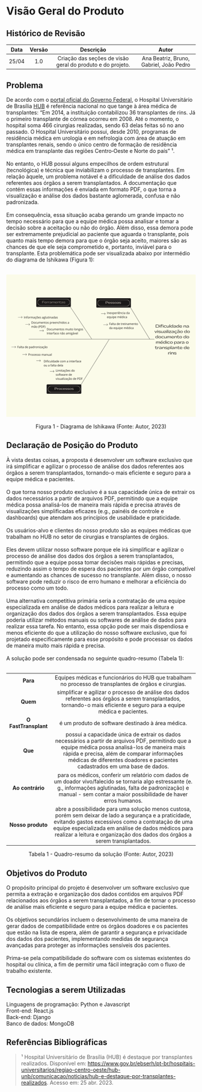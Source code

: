 # Visão Geral do Produto

## Histórico de Revisão

| **Data** | **Versão** | **Descrição**                                              | **Autor**                               |
|:--------:|:----------:|:----------------------------------------------------------:|:---------------------------------------:|
| 25/04    | 1.0        | Criação das seções de visão geral do produto e do projeto. | Ana Beatriz, Bruno, Gabriel, João Pedro |

## Problema

De acordo com o [portal oficial do Governo Federal](http://gov.br), o Hospital Universitário de Brasília [HUB](https://www.gov.br/ebserh/pt-br/hospitais-universitarios/regiao-centro-oeste/hub-unb) é referência nacional no que tange à área médica de transplantes: “Em 2014, a instituição contabilizou 36 transplantes de rins. Já o primeiro transplante de córnea ocorreu em 2008. Até o momento, o hospital soma 466 cirurgias realizadas, sendo 63 delas feitas só no ano passado. O Hospital Universitário possui, desde 2010, programas de residência médica em urologia e em nefrologia com área de atuação em transplantes renais, sendo o único centro de formação de residência médica em transplante das regiões Centro‑Oeste e Norte do país” ¹.</br></br>
No entanto, o HUB possui alguns empecilhos de ordem estrutural (tecnológica) e técnica que inviabilizam o processo de transplantes. Em relação àquele, um problema notável é a  dificuldade de análise dos dados referentes aos órgãos a serem transplantados. A documentação que contém essas informações é enviada em formato PDF, o que torna a visualização e análise dos dados bastante aglomerada, confusa e não padronizada.</br></br>
Em consequência, essa situação acaba gerando um grande impacto no tempo necessário para que a equipe médica possa analisar e tomar a decisão sobre a aceitação ou não do órgão. Além disso, essa demora pode ser extremamente prejudicial ao paciente que aguarda o transplante, pois quanto mais tempo demora para que o órgão seja aceito, maiores são as chances de que ele seja comprometido e, portanto, inviável para o transplante. Esta problemática pode ser visualizada abaixo por intermédio do diagrama de Ishikawa (Figura 1):</br></br>

<center>

![Diagrama de Ishikawa](../assets/visao-do-produto/Fishbone-Graph.png)

Figura 1 - Diagrama de Ishikawa (Fonte: Autor, 2023)

</center>

## Declaração de Posição do Produto

À vista destas coisas, a proposta é desenvolver um software exclusivo que irá simplificar e agilizar o processo de análise dos dados referentes aos órgãos a serem transplantados, tornando-o mais eficiente e seguro para a equipe médica e pacientes.</br></br>
O que torna nosso produto exclusivo é a sua capacidade única de extrair os dados necessários a partir de arquivos PDF, permitindo que a equipe médica possa analisá-los de maneira mais rápida e precisa através de visualizações simplificadas  eficazes (e.g., painéis de controle e dashboards) que atendam aos princípios de usabilidade e praticidade.</br></br>
Os usuários-alvo e clientes do nosso produto são as equipes médicas que trabalham no HUB no setor de cirurgias e transplantes de órgãos.</br></br>
Eles devem utilizar nosso software porque ele irá simplificar e agilizar o processo de análise dos dados dos órgãos a serem transplantados, permitindo que a equipe possa tomar decisões mais rápidas e precisas, reduzindo assim o tempo de espera dos pacientes por um órgão compatível e aumentando as chances de sucesso no transplante. Além disso, o nosso software pode reduzir o risco de erro humano e melhorar a eficiência do processo como um todo.</br></br>
Uma alternativa competitiva primária seria a contratação de uma equipe especializada em análise de dados médicos para realizar a leitura e organização dos dados dos órgãos a serem transplantados. Essa equipe poderia utilizar métodos manuais ou softwares de análise de dados para realizar essa tarefa. No entanto, essa opção pode ser mais dispendiosa e menos eficiente do que a utilização do nosso software exclusivo, que foi projetado especificamente para esse propósito e pode processar os dados de maneira muito mais rápida e precisa.</br></br>
A solução pode ser condensada no seguinte quadro-resumo (Tabela 1):</br></br>

<center>

|                      |                                                                                                                                                                                                                                                                                                     |
|:--------------------:|:---------------------------------------------------------------------------------------------------------------------------------------------------------------------------------------------------------------------------------------------------------------------------------------------------:|
| **Para**             | Equipes médicas e funcionários do HUB que trabalham no processo de transplantes de órgãos e cirurgias.                                                                                                                                                                                              |
| **Quem**             | simplificar e agilizar o processo de análise dos dados referentes aos órgãos a serem transplantados, tornando-o mais eficiente e seguro para a equipe médica e pacientes.                                                                                                                           |
| **O FastTransplant** | é um produto de software destinado à área médica.                                                                                                                                                                                                                                                   |
| **Que**              | possui a capacidade única de extrair os dados necessários a partir de arquivos PDF, permitindo que a equipe médica possa analisá-los de maneira mais rápida e precisa, além de comparar informações médicas de diferentes doadores e pacientes cadastrados em uma base de dados.                    |
| **Ao contrário**     | para os médicos, conferir um relatório com dados de um doador vivo/falecido se tornaria algo estressante (e. g.,  informações aglutinadas, falta de padronização) e  manual - sem contar a maior possibilidade de haver erros humanos.                                                              |
| **Nosso produto**    | abre a possibilidade para uma solução menos custosa, porém sem deixar de lado a segurança e a praticidade, evitando gastos excessivos como a contratação de uma equipe especializada em análise de dados médicos para realizar a leitura e organização dos dados dos órgãos a serem transplantados. |

Tabela 1 - Quadro-resumo da solução (Fonte: Autor, 2023)

</center>

## Objetivos do Produto

O propósito principal do projeto é desenvolver um software exclusivo que permita a extração e organização dos dados contidos em arquivos PDF relacionados aos órgãos a serem transplantados, a fim de tornar o processo de análise mais eficiente e seguro para a equipe médica e pacientes.</br></br>
Os objetivos secundários incluem o desenvolvimento de uma maneira de gerar dados de compatibilidade entre os órgãos doadores e os pacientes que estão na lista de espera, além de garantir a segurança e privacidade dos dados dos pacientes, implementando medidas de segurança avançadas para proteger as informações sensíveis dos pacientes.</br></br>
Prima-se pela compatibilidade do software com os sistemas existentes do hospital ou clínica, a fim de permitir uma fácil integração com o fluxo de trabalho existente.

## Tecnologias a serem Utilizadas

Linguagens de programação: Python e Javascript</br>
Front-end: React.js</br>
Back-end: Django</br>
Banco de dados: MongoDB</br>

## Referências Bibliográficas

 > ¹ Hospital Universitário de Brasília (HUB) é destaque por transplantes realizados. Disponível em: <https://www.gov.br/ebserh/pt-br/hospitais-universitarios/regiao-centro-oeste/hub-unb/comunicacao/noticias/hub-e-destaque-por-transplantes-realizados>. Acesso em: 25 abr. 2023.

